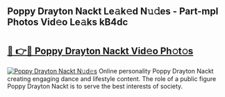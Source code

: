 ## Poppy Drayton Nackt Le𝚊k𝚎d N𝚞𝚍es - Part-mpl Photos Vid𝚎o Le𝚊ks kB4dc

# <h2><a href="http://fb5kqk.evod.top/?m=Poppy+Drayton+Nackt">🔗 👉🔴 Poppy Drayton Nackt Vid𝚎o Ph𝚘t𝚘s</a></h2>

[![Poppy Drayton Nackt N𝚞d𝚎s](https://i.imgur.com/8V9OHl7.gif)](http://fb5kqk.evod.top/?m=Poppy+Drayton+Nackt)
Online personality Poppy Drayton Nackt creating engaging dance and lifestyle content. The role of a public figure Poppy Drayton Nackt is to serve the best interests of society. 
